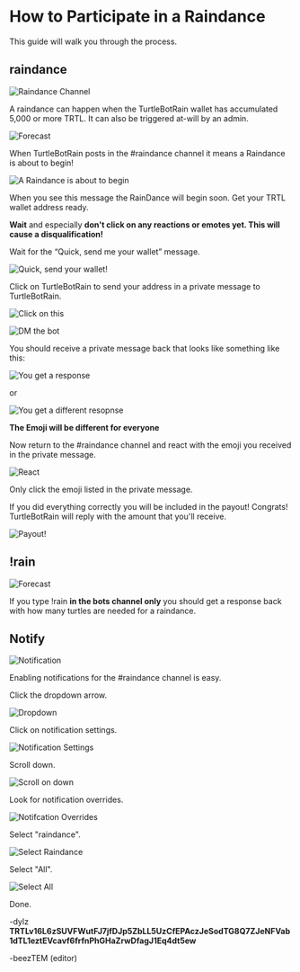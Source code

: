 # How to Participate in a Raindance

This guide will walk you through the process.

## raindance

![Raindance Channel](../images/raindance/rain1.jpg)

A raindance can happen when the TurtleBotRain wallet has accumulated 5,000 or more TRTL. It can also be triggered at-will by an admin.

![Forecast](../images/raindance/forecast.jpg)

When TurtleBotRain posts in the #raindance channel it means a Raindance is about to begin!

![A Raindance is about to begin](../images/raindance/tuttut.jpg)

When you see this message the RainDance will begin soon.
Get your TRTL wallet address ready.

**Wait** and especially **don't click on any reactions or emotes yet. This will cause a disqualification!**

Wait for the “Quick, send me your wallet” message.

![Quick, send your wallet!](../images/raindance/quick_rain.jpg)

Click on TurtleBotRain to send your address in a private message to TurtleBotRain.

![Click on this](../images/raindance/turtlebotrain.jpg)

![DM the bot](../images/raindance/pm_bot.jpg)

You should receive a private message back that looks like something like this:

![You get a response](../images/raindance/respo1.jpg)

or

![You get a different resopnse](../images/raindance/respo2.jpg)

**The Emoji will be different for everyone**

Now return to the #raindance channel and react with the emoji you received in the private message.

![React](../images/raindance/react.jpg)

Only click the emoji listed in the private message.

If you did everything correctly you will be included in the payout! Congrats!
TurtleBotRain will reply with the amount that you'll receive.

![Payout!](../images/raindance/payout.jpg)






## !rain

![Forecast](../images/raindance/forecast.jpg)

If you type !rain **in the bots channel only** you should get a response back with how many turtles are needed for a raindance.


## Notify


![Notification](../images/raindance/notify.jpg)


Enabling notifications for the #raindance channel is easy.

Click the dropdown arrow.

![Dropdown](../images/raindance/notify1.jpg)

Click on notification settings.

![Notification Settings](../images/raindance/notify2.jpg)

Scroll down.

![Scroll on down](../images/raindance/notify3.jpg)

Look for notification overrides.

![Notifcation Overrides](../images/raindance/notify4.jpg)

Select "raindance".

![Select Raindance](../images/raindance/notify5.jpg)

Select "All".

![Select All](../images/raindance/notify6.jpg)

Done.



-dylz
**TRTLv16L6zSUVFWutFJ7jfDJp5ZbLL5UzCfEPAczJeSodTG8Q7ZJeNFVab1dTL1eztEVcavf6frfnPhGHaZrwDfagJ1Eq4dt5ew**

-beezTEM (editor)
